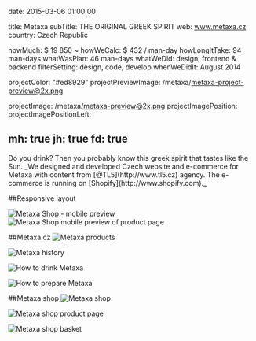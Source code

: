 date: 2015-03-06 01:00:00

title: Metaxa
subTitle: THE ORIGINAL GREEK SPIRIT
web:  www.metaxa.cz
country: Czech Republic

howMuch: $ 19 850 ~
howWeCalc: $ 432 / man-day
howLongItTake: 94 man-days
whatWasPlan: 46 man-days
whatWeDid: design, frontend & backend
filterSetting: design, code, develop
whenWeDidIt: August 2014

projectColor: "#ed8929"
projectPreviewImage: /metaxa/metaxa-project-preview@2x.png

projectImage: /metaxa/metaxa-preview@2x.png
projectImagePosition:
projectImagePositionLeft:

mh: true
jh: true
fd: true
---

<div id="description" class="description">
Do you drink? Then you probably know this greek spirit that tastes like the Sun.
_We designed and developed Czech website and e-commerce for Metaxa with content from [@TL5](http://www.tl5.cz) agency. The e-commerce is running on [Shopify](http://www.shopify.com)._
</div>


##Responsive layout
<div class="portraits">
  <div class="portrait left">
  <img class="lazyload mobile-portrait"
    data-src="/metaxa/metaxa-shop-mobile.png"
    data-srcset="/metaxa/metaxa-shop-mobile@2x.png 2000w,
            /metaxa/metaxa-shop-mobile.png 1280w,
            /metaxa/metaxa-shop-mobile@small.png 800w,"
    sizes="100%"
    alt="Metaxa Shop - mobile preview">
  </div>
  <div class="portrait right">
    <img class="lazyload mobile-portrait"
      data-src="/metaxa/metaxa-shop-product-mobile.png"
      data-srcset="/metaxa/metaxa-shop-product-mobile@2x.png 2000w,
              /metaxa/metaxa-shop-product-mobile.png 1280w,
              /metaxa/metaxa-shop-product-mobile@small.png 800w,"
      sizes="100%"
      alt="Metaxa Shop mobile preview of product page">
  </div>
</div>

##Metaxa.cz
<img class="lazyload container-page"
  data-src="/metaxa/metaxa-produkty.png"
  data-srcset="/metaxa/metaxa-produkty@2x.png 2000w,
          /metaxa/metaxa-produkty.png 1280w,
          /metaxa/metaxa-produkty@small.png 800w,"
  sizes="100%"
  alt="Metaxa products">

<img class="lazyload container-page"
  data-src="/metaxa/metaxa-historie.png"
  data-srcset="/metaxa/metaxa-historie@2x.png 2000w,
          /metaxa/metaxa-historie.png 1280w,
          /metaxa/metaxa-historie@small.png 800w,"
  sizes="100%"
  alt="Metaxa history">

<img class="lazyload container-page left"
  data-src="/metaxa/metaxa-degustacni-vlastnosti.png"
  data-srcset="/metaxa/metaxa-degustacni-vlastnosti@2x.png 2000w,
          /metaxa/metaxa-degustacni-vlastnosti.png 1280w,
          /metaxa/metaxa-degustacni-vlastnosti.png 800w,"
  sizes="100%"
  alt="How to drink Metaxa">

<img class="lazyload container-page right"
  data-src="/metaxa/metaxa-koktejl.png"
  data-srcset="/metaxa/metaxa-koktejl@2x.png 2000w,
          /metaxa/metaxa-koktejl.png 1280w,
          /metaxa/metaxa-koktejl.png 800w,"
  sizes="100%"
  alt="How to prepare Metaxa">

##Metaxa shop
<img class="lazyload container-page"
  data-src="/metaxa/metaxa-shop-homepage.png"
  data-srcset="/metaxa/metaxa-shop-homepage@2x.png 2000w,
          /metaxa/metaxa-shop-homepage.png 1280w,
          /metaxa/metaxa-shop-homepage@small.png 800w,"
  sizes="100%"
  alt="Metaxa shop">

<img class="lazyload container-page left"
  data-src="/metaxa/metaxa-shop-product.png"
  data-srcset="/metaxa/metaxa-shop-product@2x.png 2000w,
          /metaxa/metaxa-shop-product.png 1280w,
          /metaxa/metaxa-shop-product.png 800w,"
  sizes="100%"
  alt="Metaxa shop product page">

<img class="lazyload container-page right"
  data-src="/metaxa/metaxa-shop-basket.png"
  data-srcset="/metaxa/metaxa-shop-basket@2x.png 2000w,
          /metaxa/metaxa-shop-basket.png 1280w,
          /metaxa/metaxa-shop-basket.png 800w,"
  sizes="100%"
  alt="Metaxa shop basket">
